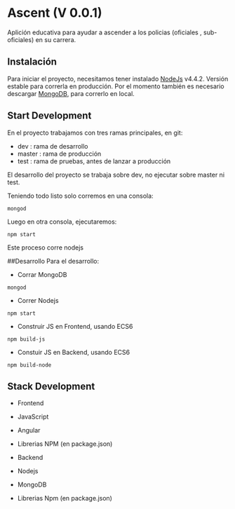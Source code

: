 # Ascent (V 0.0.1)
Aplición educativa para ayudar a ascender a los policias (oficiales , sub-oficiales) en su carrera.

## Instalación
Para iniciar el proyecto, necesitamos tener instalado [NodeJs](https://nodejs.org/en/download/) v4.4.2. Versión estable para correrla en producción.
Por el momento también es necesario descargar [MongoDB](https://www.mongodb.org/), para correrlo en local.

## Start Development
En el proyecto trabajamos con tres ramas principales, en git:
- dev : rama de desarrollo
- master : rama de producción
- test : rama de pruebas, antes de lanzar a producción

El desarrollo del proyecto se trabaja sobre dev, no ejecutar sobre master ni test.

Teniendo todo listo solo corremos en una consola:
```
mongod
```
Luego en otra consola, ejecutaremos:
```
npm start
```
Este proceso corre nodejs

##Desarrollo
Para el desarrollo:
- Corrar MongoDB
```
mongod
```
- Correr Nodejs
```
npm start
```
- Construir JS en Frontend, usando ECS6
```
npm build-js
```
- Constuir JS en Backend, usando ECS6
```
npm build-node
```

## Stack Development
- Frontend
 - JavaScript
 - Angular
 - Librerias NPM (en package.json)

- Backend 
 - Nodejs
 - MongoDB
 - Librerias Npm (en package.json)
 


